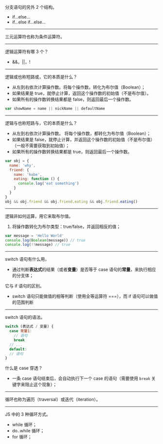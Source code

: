 分支语句的另外 2 个结构。

- if...else...
- if...else if...else...

---

三元运算符也称为条件运算符。

---

逻辑运算符有哪 3 个？

- &&，||，!

---

逻辑或也称短路或，它的本质是什么？

- 从左到右依次计算操作数。将每个操作数，转化为布尔值（Boolean）；
- 如果结果是 true，就停止计算，返回这个操作数的初始值（不是布尔值）。
- 如果所有的操作数转换结果都是 false，则返回最后一个操作数。

```javascript
var showName = name || nickName || defaultName
```

---

逻辑与也称短路与，它的本质是什么？

- 从左到右依次计算操作数。 将每个操作数，都转化为布尔值（Boolean）；
- 如果结果是 false，就停止计算，并返回这个操作数的初始值（不是布尔值）（一般不需要获取到初始值）；
- 如果所有的操作数转换结果都是 true，则返回最后一个操作数。

```javascript
var obj = {
  name: 'why',
  friend: {
    name: 'kobe',
    eating: function () {
      console.log('eat something')
    }
  }
}
obj && obj.friend && obj.friend.eating && obj.friend.eating()
```

---

逻辑非如何运算，用它来取布尔值。

1. 将操作数转化为布尔类型：true/false，并返回相反的值；

```javascript
var message = 'Hello World'
console.log(Boolean(message)) // true
console.log(!!message) // true
```

---

switch 语句有什么用，

- 通过判断**表达式**的结果（或者**变量**）是否等于 case 语句的**常量**，来执行相应的分支体；

它与 if 语句的区别。

- switch 语句只能做值的相等判断（使用全等运算符 ===），而 if 语句可以做值的范围判断

---

switch 语句的语法。

```javascript
switch (表达式 / 变量) {
  case 常量1:
    // 语句
    break
  // ...
  default:
  // 语句
}
```

什么是 case 穿透？

- 一条 case 语句结束后，会自动执行下一个 case 的语句（需要使用 `break` 关键字来阻止这个现象）；

---

循环也称为遍历（traversal）或迭代（iteration）。

---

JS 中的 3 种循环方式。

- while 循环；
- do..while 循环；
- for 循环；
